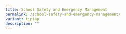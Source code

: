 ```yaml
---
title: School Safety and Emergency Management
permalink: /school-safety-and-emergency-management/
variant: tiptap
description: ""
---
```

<p></p>